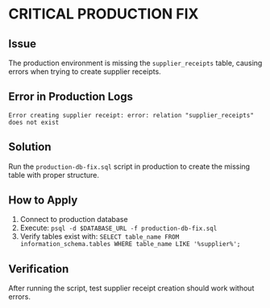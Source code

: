 
# CRITICAL PRODUCTION FIX

## Issue
The production environment is missing the `supplier_receipts` table, causing errors when trying to create supplier receipts.

## Error in Production Logs
```
Error creating supplier receipt: error: relation "supplier_receipts" does not exist
```

## Solution
Run the `production-db-fix.sql` script in production to create the missing table with proper structure.

## How to Apply
1. Connect to production database
2. Execute: `psql -d $DATABASE_URL -f production-db-fix.sql`
3. Verify tables exist with: `SELECT table_name FROM information_schema.tables WHERE table_name LIKE '%supplier%';`

## Verification
After running the script, test supplier receipt creation should work without errors.

